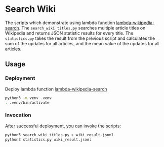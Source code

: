 # Search Wiki
The scripts which demonstrate using lambda function [lambda-wikipedia-search](https://github.com/grubberr/upside-aws-lambda/tree/main/lambda-wikipedia-search).
The `search_wiki_titles.py` searches multiple article titles on Wikipedia and returns JSON statistic results for every title.
The `statistics.py` takes the result from the previous script and calculates
the sum of the updates for all articles, and the mean value of the updates for all articles.

## Usage
### Deployment
Deploy lambda function [lambda-wikipedia-search](https://github.com/grubberr/upside-aws-lambda/blob/main/lambda-wikipedia-search/README.md)

```bash
python3 -m venv .venv
. .venv/bin/activate
```

### Invocation

After successful deployment, you can invoke the scripts:

```bash
python3 search_wiki_titles.py > wiki_result.jsonl
python3 statistics.py wiki_result.jsonl
```
